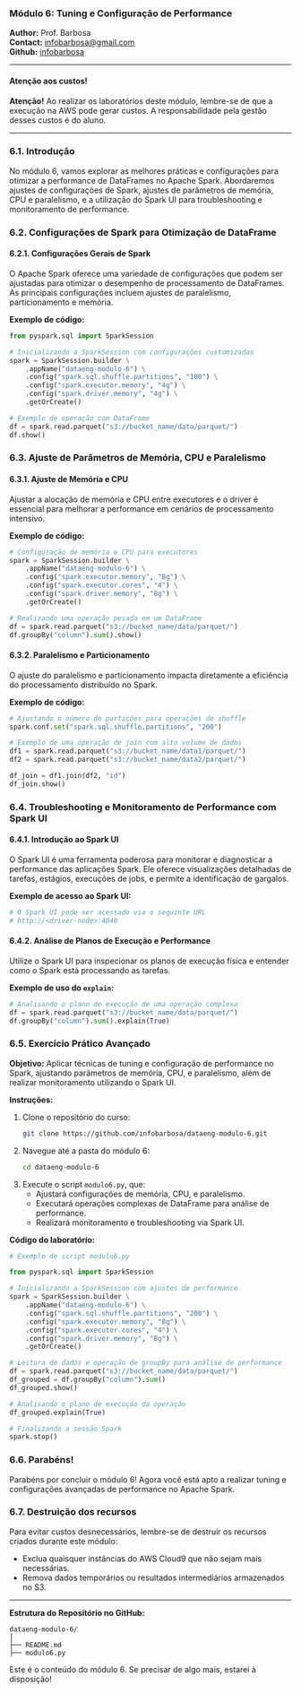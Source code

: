 ### Módulo 6: Tuning e Configuração de Performance

**Author:** Prof. Barbosa  
**Contact:** infobarbosa@gmail.com  
**Github:** [infobarbosa](https://github.com/infobarbosa)

---

#### Atenção aos custos!
**Atenção!** Ao realizar os laboratórios deste módulo, lembre-se de que a execução na AWS pode gerar custos. A responsabilidade pela gestão desses custos é do aluno.

---

### 6.1. Introdução
No módulo 6, vamos explorar as melhores práticas e configurações para otimizar a performance de DataFrames no Apache Spark. Abordaremos ajustes de configurações de Spark, ajustes de parâmetros de memória, CPU e paralelismo, e a utilização do Spark UI para troubleshooting e monitoramento de performance.

### 6.2. Configurações de Spark para Otimização de DataFrame
#### 6.2.1. Configurações Gerais de Spark
O Apache Spark oferece uma variedade de configurações que podem ser ajustadas para otimizar o desempenho de processamento de DataFrames. As principais configurações incluem ajustes de paralelismo, particionamento e memória.

**Exemplo de código:**
```python
from pyspark.sql import SparkSession

# Inicializando a SparkSession com configurações customizadas
spark = SparkSession.builder \
    .appName("dataeng-modulo-6") \
    .config("spark.sql.shuffle.partitions", "100") \
    .config("spark.executor.memory", "4g") \
    .config("spark.driver.memory", "4g") \
    .getOrCreate()

# Exemplo de operação com DataFrame
df = spark.read.parquet("s3://bucket_name/data/parquet/")
df.show()
```

### 6.3. Ajuste de Parâmetros de Memória, CPU e Paralelismo
#### 6.3.1. Ajuste de Memória e CPU
Ajustar a alocação de memória e CPU entre executores e o driver é essencial para melhorar a performance em cenários de processamento intensivo.

**Exemplo de código:**
```python
# Configuração de memória e CPU para executores
spark = SparkSession.builder \
    .appName("dataeng-modulo-6") \
    .config("spark.executor.memory", "8g") \
    .config("spark.executor.cores", "4") \
    .config("spark.driver.memory", "8g") \
    .getOrCreate()

# Realizando uma operação pesada em um DataFrame
df = spark.read.parquet("s3://bucket_name/data/parquet/")
df.groupBy("column").sum().show()
```

#### 6.3.2. Paralelismo e Particionamento
O ajuste do paralelismo e particionamento impacta diretamente a eficiência do processamento distribuído no Spark.

**Exemplo de código:**
```python
# Ajustando o número de partições para operações de shuffle
spark.conf.set("spark.sql.shuffle.partitions", "200")

# Exemplo de uma operação de join com alto volume de dados
df1 = spark.read.parquet("s3://bucket_name/data1/parquet/")
df2 = spark.read.parquet("s3://bucket_name/data2/parquet/")

df_join = df1.join(df2, "id")
df_join.show()
```

### 6.4. Troubleshooting e Monitoramento de Performance com Spark UI
#### 6.4.1. Introdução ao Spark UI
O Spark UI é uma ferramenta poderosa para monitorar e diagnosticar a performance das aplicações Spark. Ele oferece visualizações detalhadas de tarefas, estágios, execuções de jobs, e permite a identificação de gargalos.

**Exemplo de acesso ao Spark UI:**
```python
# O Spark UI pode ser acessado via o seguinte URL
# http://<driver-node>:4040
```

#### 6.4.2. Análise de Planos de Execução e Performance
Utilize o Spark UI para inspecionar os planos de execução física e entender como o Spark está processando as tarefas.

**Exemplo de uso do `explain`:**
```python
# Analisando o plano de execução de uma operação complexa
df = spark.read.parquet("s3://bucket_name/data/parquet/")
df.groupBy("column").sum().explain(True)
```

### 6.5. Exercício Prático Avançado
**Objetivo:** Aplicar técnicas de tuning e configuração de performance no Spark, ajustando parâmetros de memória, CPU, e paralelismo, além de realizar monitoramento utilizando o Spark UI.

**Instruções:**
1. Clone o repositório do curso:
   ```bash
   git clone https://github.com/infobarbosa/dataeng-modulo-6.git
   ```
2. Navegue até a pasta do módulo 6:
   ```bash
   cd dataeng-modulo-6
   ```
3. Execute o script `modulo6.py`, que:
   - Ajustará configurações de memória, CPU, e paralelismo.
   - Executará operações complexas de DataFrame para análise de performance.
   - Realizará monitoramento e troubleshooting via Spark UI.

**Código do laboratório:**
```python
# Exemplo de script modulo6.py

from pyspark.sql import SparkSession

# Inicializando a SparkSession com ajustes de performance
spark = SparkSession.builder \
    .appName("dataeng-modulo-6") \
    .config("spark.sql.shuffle.partitions", "200") \
    .config("spark.executor.memory", "8g") \
    .config("spark.executor.cores", "4") \
    .config("spark.driver.memory", "8g") \
    .getOrCreate()

# Leitura de dados e operação de groupBy para análise de performance
df = spark.read.parquet("s3://bucket_name/data/parquet/")
df_grouped = df.groupBy("column").sum()
df_grouped.show()

# Analisando o plano de execução da operação
df_grouped.explain(True)

# Finalizando a sessão Spark
spark.stop()
```

### 6.6. Parabéns!
Parabéns por concluir o módulo 6! Agora você está apto a realizar tuning e configurações avançadas de performance no Apache Spark.

### 6.7. Destruição dos recursos
Para evitar custos desnecessários, lembre-se de destruir os recursos criados durante este módulo:
- Exclua quaisquer instâncias do AWS Cloud9 que não sejam mais necessárias.
- Remova dados temporários ou resultados intermediários armazenados no S3.

---

**Estrutura do Repositório no GitHub:**
```
dataeng-modulo-6/
│
├── README.md
├── modulo6.py
```

Este é o conteúdo do módulo 6. Se precisar de algo mais, estarei à disposição!